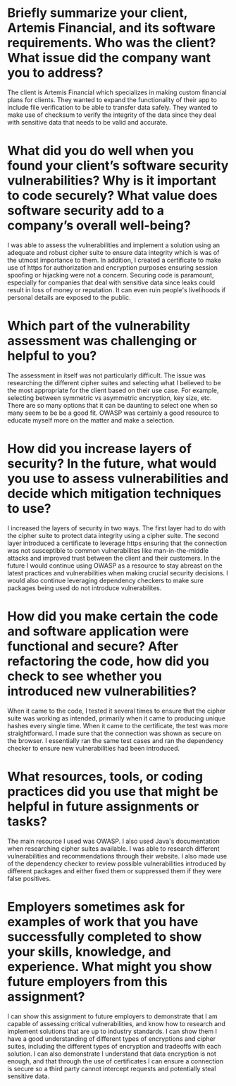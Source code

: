 # Briefly summarize your client, Artemis Financial, and its software requirements. Who was the client? What issue did the company want you to address?
The client is Artemis Financial which specializes in making custom financial plans for clients. They wanted to expand the functionality of their app to include
file verification to be able to transfer data safely. They wanted to make use of checksum to verify the integrity of the data since they deal with sensitive data
that needs to be valid and accurate.

# What did you do well when you found your client’s software security vulnerabilities? Why is it important to code securely? What value does software security add to a company’s overall well-being?
I was able to assess the vulnerabilities and implement a solution using an adequate and robust cipher suite to ensure data integrity which is was of the utmost importance to them.
In addition, I created a certificate to make use of https for authorization and encryption purposes ensuring session spoofing or hijacking were not a concern.
Securing code is paramount, especially for companies that deal with sensitive data since leaks could result in loss of money or reputation. It can even ruin people's livelihoods if personal details are
exposed to the public.

# Which part of the vulnerability assessment was challenging or helpful to you?
The assessment in itself was not particularly difficult. The issue was researching the different cipher suites and selecting what I believed to be the most appropriate for the client based on their
use case. For example, selecting between symmetric vs asymmetric encryption, key size, etc. There are so many options that it can be daunting to select one when so many seem to be be a good fit. OWASP was certainly a good resource to educate myself more on the matter and make a selection.

# How did you increase layers of security? In the future, what would you use to assess vulnerabilities and decide which mitigation techniques to use?
I increased the layers of security in two ways. The first layer had to do with the cipher suite to protect data integrity using a cipher suite. The second layer introduced a certificate to leverage https
ensuring that the connection was not susceptible to common vulnerabilites like man-in-the-middle attacks and improved trust between the client and their customers. In the future I would continue using OWASP as a resource to stay abreast on the latest practices and vulnerabilities when making crucial security decisions. I would also continue leveraging dependency checkers to make sure packages being used do not introduce vulnerabilites.

# How did you make certain the code and software application were functional and secure? After refactoring the code, how did you check to see whether you introduced new vulnerabilities?
When it came to the code, I tested it several times to ensure that the cipher suite was working as intended, primarily when it came to producing unique hashes every single time. When it came to the certificate,
the test was more straightforward. I made sure that the connection was shown as secure on the browser. I essentially ran the same test cases and ran the dependency checker to ensure new vulnerabilities had been
introduced.

# What resources, tools, or coding practices did you use that might be helpful in future assignments or tasks?
The main resource I used was OWASP. I also used Java's documentation when researching cipher suites available. I was able to research different vulnerabilities and recommendations through their website. I also made use of the dependency checker to review possible vulnerabilities introduced by different packages and either fixed them or suppressed them if they were false positives.

# Employers sometimes ask for examples of work that you have successfully completed to show your skills, knowledge, and experience. What might you show future employers from this assignment?
I can show this assignment to future employers to demonstrate that I am capable of assessing critical vulnerabilities, and know how to research and implement solutions that are up to industry standards.
I can show them I have a good understanding of different types of encryptions and cipher suites, including the different types of encryption and tradeoffs with each solution. I can also demonstrate I understand
that data encryption is not enough, and that through the use of certificates I can ensure a connection is secure so a third party cannot intercept requests and potentially steal sensitive data.
